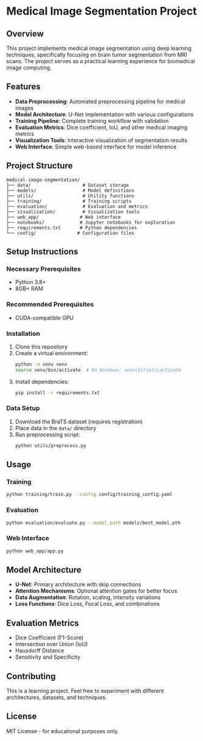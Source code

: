 # Medical Image Segmentation Project

## Overview
This project implements medical image segmentation using deep learning techniques, specifically focusing on brain tumor segmentation from MRI scans. The project serves as a practical learning experience for biomedical image computing.

## Features
- **Data Preprocessing**: Automated preprocessing pipeline for medical images
- **Model Architecture**: U-Net implementation with various configurations
- **Training Pipeline**: Complete training workflow with validation
- **Evaluation Metrics**: Dice coefficient, IoU, and other medical imaging metrics
- **Visualization Tools**: Interactive visualization of segmentation results
- **Web Interface**: Simple web-based interface for model inference

## Project Structure
```
medical-image-segmentation/
├── data/                   # Dataset storage
├── models/                 # Model definitions
├── utils/                  # Utility functions
├── training/               # Training scripts
├── evaluation/             # Evaluation and metrics
├── visualization/          # Visualization tools
├── web_app/               # Web interface
├── notebooks/             # Jupyter notebooks for exploration
├── requirements.txt       # Python dependencies
└── config/               # Configuration files
```

## Setup Instructions

### Necessary Prerequisites
- Python 3.8+
- 8GB+ RAM
### Recommended Prerequisites
- CUDA-compatible GPU

### Installation
1. Clone this repository
2. Create a virtual environment:
   ```bash
   python -m venv venv
   source venv/bin/activate  # On Windows: venv\Scripts\activate
   ```
3. Install dependencies:
   ```bash
   pip install -r requirements.txt
   ```

### Data Setup
1. Download the BraTS dataset (requires registration)
2. Place data in the `data/` directory
3. Run preprocessing script:
   ```bash
   python utils/preprocess.py
   ```

## Usage

### Training
```bash
python training/train.py --config config/training_config.yaml
```

### Evaluation
```bash
python evaluation/evaluate.py --model_path models/best_model.pth
```

### Web Interface
```bash
python web_app/app.py
```

## Model Architecture
- **U-Net**: Primary architecture with skip connections
- **Attention Mechanisms**: Optional attention gates for better focus
- **Data Augmentation**: Rotation, scaling, intensity variations
- **Loss Functions**: Dice Loss, Focal Loss, and combinations

## Evaluation Metrics
- Dice Coefficient (F1-Score)
- Intersection over Union (IoU)
- Hausdorff Distance
- Sensitivity and Specificity

## Contributing
This is a learning project. Feel free to experiment with different architectures, datasets, and techniques.

## License
MIT License - for educational purposes only. 